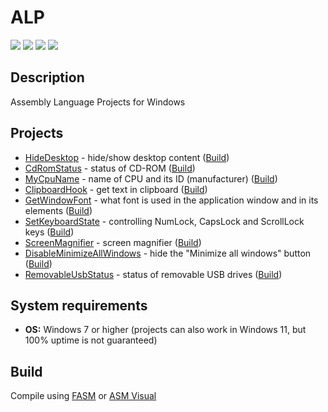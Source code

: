 # ALP

[![](https://img.shields.io/badge/OS-Windows-informational?logo=windows)](https://github.com/Zalexanninev15/ALP)
[![](https://img.shields.io/github/last-commit/Zalexanninev15/ALP.svg)](https://github.com/Zalexanninev15/ALP/commits/main)
[![](https://img.shields.io/badge/license-MIT-blue.svg)](LICENSE)
[![](https://img.shields.io/badge/donate-Buy_Me_a_Coffee-F94400.svg)](https://zalexanninev15.jimdofree.com/buy-me-a-coffee)

## Description

Assembly Language Projects for Windows

## Projects

* [HideDesktop](https://github.com/Zalexanninev15/ALP/tree/main/Projects/HideDesktop) - hide/show desktop content ([Build](https://github.com/Zalexanninev15/ALP/blob/main/Projects/HideDesktop/HideDesktop/bin/debug/HideDesktop.exe))
* [CdRomStatus](https://github.com/Zalexanninev15/ALP/tree/main/Projects/CdRomStatus) - status of CD-ROM ([Build](https://github.com/Zalexanninev15/ALP/blob/main/Projects/CdRomStatus/CdRomStatus/bin/debug/CdRomStatus.exe))
* [MyCpuName](https://github.com/Zalexanninev15/ALP/tree/main/Projects/MyCpuName) - name of CPU and its ID (manufacturer) ([Build](https://github.com/Zalexanninev15/ALP/blob/main/Projects/MyCpuName/MyCpuName/bin/debug/MyCpuName.exe))
* [ClipboardHook](https://github.com/Zalexanninev15/ALP/tree/main/Projects/ClipboardHook) - get text in clipboard ([Build](https://github.com/Zalexanninev15/ALP/blob/main/Projects/ClipboardHook/ClipboardHook/bin/debug/ClipboardHook.exe))
* [GetWindowFont](https://github.com/Zalexanninev15/ALP/tree/main/Projects/GetWindowFont) - what font is used in the application window and in its elements ([Build](https://github.com/Zalexanninev15/ALP/blob/main/Projects/GetWindowFont/GetWindowFont/bin/debug/GetWindowFont.exe))
* [SetKeyboardState](https://github.com/Zalexanninev15/ALP/tree/main/Projects/SetKeyboardState) - controlling NumLock, CapsLock and ScrollLock keys ([Build](https://github.com/Zalexanninev15/ALP/blob/main/Projects/SetKeyboardState/SetKeyboardState/bin/debug/SetKeyboardState.exe))
* [ScreenMagnifier](https://github.com/Zalexanninev15/ALP/tree/main/Projects/ScreenMagnifier) - screen magnifier ([Build](https://github.com/Zalexanninev15/ALP/blob/main/Projects/ScreenMagnifier/ScreenMagnifier/bin/debug/ScreenMagnifier.exe))
* [DisableMinimizeAllWindows](https://github.com/Zalexanninev15/ALP/tree/main/Projects/DisableMinimizeAllWindows) - hide the "Minimize all windows" button ([Build](https://github.com/Zalexanninev15/ALP/blob/main/Projects/DisableMinimizeAllWindows/DisableMinimizeAllWindows/bin/debug/DisableMinimizeAllWindows.exe))
* [RemovableUsbStatus](https://github.com/Zalexanninev15/ALP/tree/main/Projects/RemovableUsbStatus) - status of removable USB drives ([Build](https://github.com/Zalexanninev15/ALP/blob/main/Projects/RemovableUsbStatus/RemovableUsbStatus/bin/debug/RemovableUsbStatus.exe))

## System requirements
* **OS:** Windows 7 or higher (projects can also work in Windows 11, but 100% uptime is not guaranteed)

## Build

Compile using [FASM](https://flatassembler.net) or [ASM Visual](https://gri-software.com/en/asmvisual)
